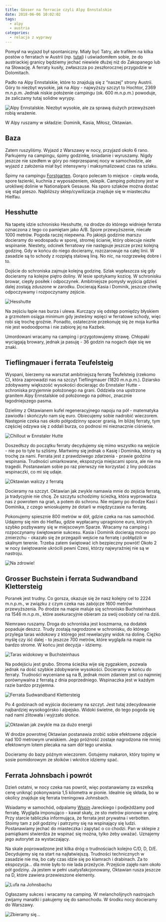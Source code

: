 ```yaml
---
title: Gösser na ferracie czyli Alpy Ennstalskie
date: 2018-06-06 10:02:02
tags:
  - alpy
  - austria
categories:
  - relacja z wyprawy
---
```


Pomysł na wyjazd był spontaniczny. Miały być Tatry, ale trafiłem na kilka postów o ferratach w Austrii (np. [tutaj](malo-za-duze-podroze.blogspot.com)) i uświadomiłem sobie, że do austriackiej granicy będziemy jechać niewiele dłużej niż do Zakopanego lub na Słowację. A ferraty kusiły, zwłaszcza po zeszłorocznej przygodzie w Dolomitach.

Padło na Alpy Ennstalskie, które to znajdują się z “naszej” strony Austrii. Góry to niezbyt wysokie, jak na Alpy - najwyższy szczyt to Hochtor, 2369 m.n.p.m. Jednak niskie położenie campingu (ok. 600 m.n.p.m.) powoduje, że zaliczamy tutaj solidne wyrypy.
<!-- more --> 

![Alpy Ennstalskie. Niezbyt wysokie, ale za sprawą dużych przewyższeń robią wrażenie.](images/austria-2018/1.png)

W Alpy ruszamy w składzie: Dominik, Kasia, Miłosz, Oktawian.

## Baza

Zatem ruszyliśmy. Wyjazd z Warszawy w nocy, przyjazd około 6 rano. Parkujemy na campingu, śpimy godzinkę, śniadanie i wyruszamy. Nigdy jeszcze nie szedłem w góry po nieprzespanej nocy w samochodzie, ale wyjazd z założenia miał być intensywny i maksymalizować czas na szlaku.

Śpimy na campingu [Forstgarten](http://www.landesforste.at/index.php?id=29). Gorąco polecam to miejsce - ciepła woda, spore łazienki, kuchnia z wyposażeniem, sklepik. Camping położony jest w urokliwej dolinie w Nationalpark Gesause. Na sporo szlaków można dostać się stąd pieszo. Najbliższy sklep/cywilizacja znajduje się w miasteczku Hielfau. 

## Hesshutte

Na tapetę idzie schronisko Hesshutte, na drodze do którego widnieje ferrata oznaczona z tego co pamiętam jako A/B. Spore przewyższenie, niecałe 1000 metrów. Pogoda raczej niepewna. Po jakiejś godzinie marszu docieramy do wodospadu w sporej, stromej ścianie, który obiecuje niezłe wspinanie. Niestety, odcinek ferratowy nie następuje jeszcze przez kolejną godzinę. Gdy w końcu do niego docieramy, rozczarowuje na całej linii. W zasadzie są to schody z rozpiętą stalową liną. No nic, na rozgrzewkę dobre i to.

Dojście do schroniska zajmuje kolejną godzinę. Szlak wypłaszcza się gdy docieramy na kolejne piętro doliny. W lesie spotykamy kozicę. W schronisku browar, ciepły posiłek i odpoczynek. Ambitniejsze pomysły wyjścia gdzieś dalej zostają zduszone w zarodku. Docierają Kasia i Dominik, jeszcze chwilę odpoczywamy i rozpoczynamy zejście.

![Hesshutte](images/austria-2018/3.png)

Na zejściu łapie nas burza i ulewa. Kurczący się odstęp pomiędzy błyskiem a grzmotem osiąga minimum gdy jesteśmy wpięci w ferratowe schody, więc robi się trochę groźnie. Ponadto, ostatecznie przekonuję się że moja kurtka nie jest wodoodporna i nie zabiorę jej na Kazbek.

Umordowani wracamy na camping i przygotowujemy strawę. Chłopaki wyciągają browary, jednak ja pasuję - 36 godzin na nogach daje się we znaki.

## Tieflingmauer i ferrata Teufelsteig

Wyspani, bierzemy na warsztat ambitniejszą ferratę Teufelsteig (rzekomo C), która zaprowadzi nas na szczyt Tieflingmauer (1820 m.n.p.m.). Dziarsko zdobywamy większość wysokości docierając do Ennstaler Hutte - schroniska przyjemnie położonego na grani. Oddziela ona upstrzone granitem Alpy Ennstalskie od położonego na północ, znacznie łagodniejszego pasma.

Dzielimy z Oktawianem kufel regeneracyjnego napoju na pół - matematyka zawiodła i skończyło nam się euro. Obiecujemy sobie nadrobić wieczorem. Następnie czeka nas około półgodzinny spacer granią. Im bliżej ferraty, tym częściej odzywa się z oddali burza, co podnosi mi nieznacznie ciśnienie. 

![Chillout w Ennstaler Hutte](images/austria-2018/4.png)

Doszedłszy do początku ferraty decydujemy się mimo wszystko na wejście - nie po to tyle tu szliśmy. Martwimy się jednak o Kasię i Dominika, którzy są trochę za nami. Ferrata jest z prawdziwego zdarzenia - prawie godzina wspinania. Trudności umiarkowane, ekspozycja miejscami spora, ale nie ma tragedii. Postanawiam sobie po raz pierwszy nie korzystać z liny podczas wspinaczki, co mi się udaje. 

![Oktawian walczy z ferratą](images/austria-2018/5.png)

Docieramy na szczyt. Oktawian jak zwykle namawia mnie do zejścia ferratą, ja tradycyjnie nie chcę. Ze szczytu schodzimy ścieżką, która wyprowadza nas z powrotem na grań, a potem do schronu. Nie mijamy po drodze Kasi i Dominika, z czego wnioskujemy że dotarli w międzyczasie na ferratę.

Pokonujemy spiesznie 800 metrów w dół, gdzie czeka na nas samochód. Udajemy się nim do Hielfau, gdzie wypłacamy upragnione euro, których szybko pozbywamy się w miejscowym Sparze. Wracamy na camping i rozpoczynamy świętowanie sukcesu. Kasia i Dominik docierają mocno po zmierzchu - okazało się że przegapili wejście na ferratę i pobłądzili w skalnym terenie. Trzeba zatem świętować ich bezpieczny powrót! Około 2 w nocy świętowanie ukrócili pewni Czesi, którzy najwyraźniej nie są w nastroju.

![Na zdrowie!](images/austria-2018/7.png)

## Grosser Buchstein i ferrata Sudwandband Klettersteig

Poranek jest trudny. Co gorsza, okazuje się że nasz kolejny cel to 2224 m.n.p.m., w związku z czym czeka nas zabójcze 1600 metrów przewyższenia. Po drodze na mapie maluje się schronisko Buchsteinhaus na 1546 m.n.p.m., które asekuracyjnie obieram za swój osobisty cel na dziś.

Niemrawo ruszamy. Droga do schroniska jest koszmarna, na dodatek popaduje deszcz. Trudy zostają nagrodzone w schronisku, do którego przylega taras widokowy z którego jest rewelacyjny widok na dolinę. Ciężko myślę czy iść dalej - to jeszcze 700 metrów, które wygląda na mapie na bardzo strome. W końcu jest decyzja - idziemy.

![Taras widokowy w Buchsteinhaus](images/austria-2018/9.png)

Na podejściu jest grubo. Stroma ścieżka wije się zygzakiem, pozwala jednak na dość szybkie zdobywanie wysokości. Docieramy w końcu do ferraty. Trudności wyceniane są na B, jednak moim zdaniem jest co najmniej porównywalna z ferratą z dnia poprzedniego. Wspinaczka jest w każdym razie bardzo przyjemna.

![Ferrata Sudwandband Klettersteig](images/austria-2018/12.png)

Po 4 godzinach od wyjścia docieramy na szczyt. Jest tutaj zdecydowanie najbardziej wysokogórsko i alpejsko. Widoki świetne, do tego pogoda się nad nami zlitowała i wyjrzało słońce.

![Oktawian jak zwykle ma za dużo energii](images/austria-2018/14.png)

W drodze powrotnej Oktawian postanawia zrobić sobie efektowne zdjęcie nad 100 metrowym urwiskiem. Jego próżność zostaje nagrodzona nie mniej efektownym lotem plecaka na sam dół tego urwiska.

Docieramy do bazy późnym wieczorem. Gotujemy makaron, który topimy w sosie pomidorowym ze słoików i wkrótce idziemy spać. 

## Ferrata Johnsbach i powrót

Dzień ostatni, w nocy czeka nas powrót, więc postanawiamy za wszelką cenę uniknąć pokonywania 1,5 kilometra w pionie. Idealnie się składa, bo w okolicy znajduje się ferrata treningowa Johnsbach.

Wsiadamy w samochód, odpalamy [Wspin](https://www.youtube.com/watch?v=aAVRd5q8Ltg) Jareckiego i podjeżdżamy pod ferratę. Wygląda imponująco - kawał skały, ze sto metrów pionowo w górę. Przy starcie tabliczka informująca, że ferrata jest prywatna i verbotten. Stoimy tam z pół godziny i patrzymy się na wspinający się ludzi. Postanawiamy jechać do miasteczka i zapytać o co chodzi. Pan w sklepie z pamiątkami stwierdza że wspinać się można, tylko żeby uważać. Uznajemy jego autorytet za wystaczający.

Na skale poprowadzone jest kilka dróg o trudnościach kolejno C/D, D, D/E. Decydujemy się na start na najłatwiejszą. Trudności technicznych w zasadzie nie ma, bo cały czas idzie się po klamrach i drabinach. Za to ekspozycja… dla mnie było to nie lada przeżycie. Przejście zajęło nam około pół godziny. Ja jestem w pełni usatysfakcjonowany, Oktawian rusza jeszcze na D, które zawiera przewieszone elementy.

![Lufa na Johnsbachu](images/austria-2018/18.png)

Ogłaszamy sukces i wracamy na camping. W melancholijnych nastrojach zwijamy manatki i pakujemy się do samochodu. W środku nocy docieramy do Warszawy. 

![Zbieramy się...](images/austria-2018/16.png)